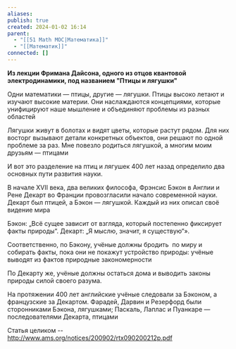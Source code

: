 ```yaml
---
aliases: 
publish: true
created: 2024-01-02 16:14
parent:
  - "[[51 Math MOC|Математика]]"
  - "[[Математик]]"
connected: []
---
```


**Из лекции Фримана Дайсона, одного из отцов квантовой электродинамики, под названием "Птицы и лягушки"**

  

Одни математики — птицы, другие — лягушки. Птицы высоко летают и изучают высокие материи. Они наслаждаются концепциями, которые унифицируют наше мышление и объединяют проблемы из разных областей

  

Лягушки живут в болотах и видят цветы, которые растут рядом. Для них восторг вызывают детали конкретных объектов, они решают по одной проблеме за раз. Мне повезло родиться лягушкой, а многим моим друзьям — птицами

  

И вот это разделение на птиц и лягушек 400 лет назад определило два основных пути развития науки.

  

В начале XVII века, два великих философа, Фрэнсис Бэкон в Англии и Рене Декарт во Франции провозгласили начало современной науки. Декарт был птицей, а Бэкон — лягушкой. Каждый из них описал своё видение мира

  

Бэкон: „Всё сущее зависит от взгляда, который постепенно фиксирует факты природы“. Декарт: „Я мыслю, значит, я существую“».

  

Соответственно, по Бэкону, учёные должны бродить  по миру и собирать факты, пока они не покажут устройство природы: учёные выводят из фактов природные закономерности

  

По Декарту же, учёные должны остаться дома и выводить законы природы силой своего разума.

  

На протяжении 400 лет английские учёные следовали за Бэконом, а французские за Декартом. Фарадей, Дарвин и Резерфорд были сторонниками Бэкона, лягушками; Паскаль, Лаплас и Пуанкаре — последователями Декарта, птицами

  

Статья целиком -- http://www.ams.org/notices/200902/rtx090200212p.pdf













